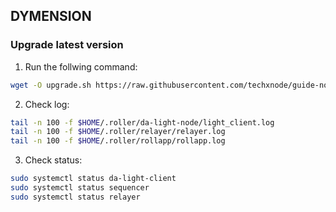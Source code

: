 ## DYMENSION

### Upgrade latest version

1. Run the follwing command:
```bash
wget -O upgrade.sh https://raw.githubusercontent.com/techxnode/guide-nodes/main/dymension/upgrade.sh && chmod +x upgrade.sh && sh upgrade.sh
```
2. Check log:
```bash
tail -n 100 -f $HOME/.roller/da-light-node/light_client.log
tail -n 100 -f $HOME/.roller/relayer/relayer.log
tail -n 100 -f $HOME/.roller/rollapp/rollapp.log
```
3. Check status:
```bash
sudo systemctl status da-light-client
sudo systemctl status sequencer
sudo systemctl status relayer
```
